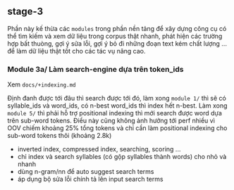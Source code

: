 ## stage-3

Phần này kế thừa các `modules` trong phần nền tảng để xây dựng công cụ có thể tìm kiếm và xem dữ liệu trong corpus thật nhanh, phát hiện các trường hợp bất thuòng, gợi ý sửa lỗi, gợi ý bỏ đi những đoạn text kém chất lượng ... để làm dữ liệu thật tốt cho các tác vụ nâng cao.

### Module 3a/ Làm search-engine dựa trên token_ids
Xem `docs/+indexing.md`

Định đanh được tới đâu thì search được tới đó, làm xong `module 1/` thì sẽ có syllable_ids và word_ids, có n-best word_ids thì index hết n-best. Làm xong `module 5/` thì phải hỗ trợ  positional indexing thì mới search được word dựa trên sub-word tokens. Điều này cũng không ảnh hưởng tới perf  nhiều vì OOV chiếm khoảng 25% tổng tokens và chỉ cần làm positional indexing cho sub-word tokens thôi (khoảng 2.8k)

*  inverted index, compressed index, searching, scoring ...
*  chỉ index và search syllables (có gộp syllables thành words) cho nhỏ và nhanh
*  dùng n-gram/nn để auto suggest search terms
*  áp dụng bộ sửa lỗi chính tả lên input search terms


